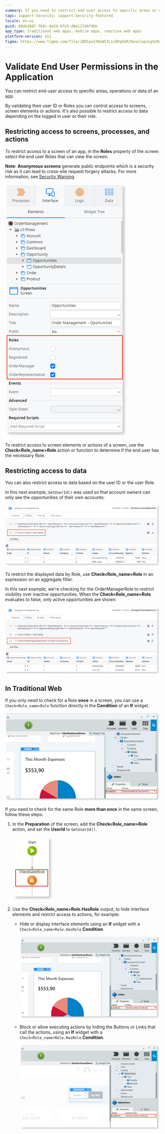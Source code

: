 ```yaml
---
summary: If you need to restrict end user access to specific areas or operations in an application, you must validate their permissions.
tags: support-Security; support-Security-featured
locale: en-us
guid: 68463867-fb0c-4e54-9fe5-d0e117dbf9bb
app_type: traditional web apps, mobile apps, reactive web apps
platform-version: o11
figma: https://www.figma.com/file/iBD5yo23NiW53L1zdPqGGM/Developing%20an%20Application?node-id=280:120
---
```


# Validate End User Permissions in the Application

You can restrict end-user access to specific areas, operations or data of an app.

By validating their user ID or Roles you can control access to screens, screen elements or actions. It's also possible to restrict access to data depending on the logged in user or their role.

## Restricting access to screens, processes, and actions

To restrict access to a screen of an app, in the **Roles** property of the screen select the end user Roles that can view the screen.

**Note**: **Anonymous screens** generate public endpoints which is a  security risk as it can lead to cross-site request forgery attacks. For more information, see [Security Warning](../../ref/errors-and-warnings/warnings/security-warning.md). 

![Screenshot showing how to validate end user permissions for a screen in an application](images/valdiate-screen-ss.png "Screen Roles Validation")

To restrict access to screen elements or actions of a screen, use the **Check&lt;Role_name&gt;Role** action or function to determine if the end user has the necessary Role.

## Restricting access to data

You can also restrict access to data based on the user ID or the user Role.

In this next example, `GetUserId()` was used so that account owners can only see the opportunities of their own accounts:

![Example of restricting data access based on user ID using GetUserId function](images/validate-user-ss.png "User Data Access Validation")

To restrict the displayed data by Role, use **Check&lt;Role_name&gt;Role** in an expression on an aggregate filter.

In this next example, we're checking for the OrderManagerRole to restrict visibility over inactive opportunities. When the **Check&lt;Role_name&gt;Role** evaluates to false, only active opportunities are shown:

![Example of restricting data visibility by user role using Check<Role_name>Role function](images/validate-role-ss.png "Role-based Data Access Validation")

## In Traditional Web

If you only need to check for a Role **once** in a screen, you can use a `Check<Role_name>Role` function directly in the **Condition** of an **If** widget.

![Screenshot demonstrating how to check for a user role once using a Check<Role_name>Role function in a Traditional Web app](images/validate-one-ui-element-ss.png "Single Role Check in Traditional Web")

If you need to check for the same Role **more than once** in the same screen, follow these steps:

1. In the **Preparation** of the screen, add the **Check&lt;Role_name&gt;Role** action, and set the **UserId** to `GetUserId()`.

    ![Image showing the preparation steps for checking a user role multiple times on a screen](images/validate-preparation-role-ss.png "Preparation for Role Check")

1. Use the **Check&lt;Role_name&gt;Role\.HasRole** output, to hide interface elements and restrict access to actions, for example:

    * Hide or display interface elements using an **If** widget with a `Check<Role_name>Role.HasRole` **Condition**.

        ![Screenshot illustrating how to restrict access to an interface element using the Check<Role_name>Role action](images/validate-ui-element-ss.png "Interface Element Access Restriction")

    * Block or allow executing actions by hiding the Buttons or Links that call the actions, using an **If** widget with a `Check<Role_name>Role.HasRole` **Condition**.

        ![Screenshot showing how to restrict access to a button that calls an action based on user roles](images/validate-button-ss.png "Action Access Restriction")
